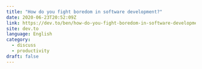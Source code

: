 ```yaml
---
title: "How do you fight boredom in software development?"
date: 2020-06-23T20:52:09Z
link: https://dev.to/ben/how-do-you-fight-boredom-in-software-development-4h4h?utm_medium=RSS&utm_source=news.12bit.vn
site: dev.to
language: English
category:
  - discuss
  - productivity
draft: false
---
```

